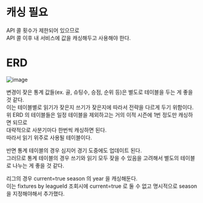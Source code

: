 # 캐싱 필요  
API 콜 횟수가 제한되어 있으므로  
API 콜 이후 내 서비스에 값을 캐싱해두고 사용해야 한다.  
  
# ERD

![image](https://github.com/PhysicksKim/TIL/assets/101965836/965184b2-a6ac-4297-89df-83d8054aee12)

변경이 잦은 통계 값들(ex. 골, 슈팅수, 승점, 순위 등)은 별도로 테이블을 두는 게 좋을 것 같다.  
이는 테이블별로 읽기가 잦은지 쓰기가 잦은지에 따라서 전략을 다르게 두기 위함이다.  
위 ERD 의 테이블들은 일정 테이블을 제외하고는 거의 이적 시즌에 1번 정도만 캐싱하면 되므로   
대략적으로 사분기마다 한번씩 캐싱하면 된다.    
따라서 읽기 위주로 사용될 테이블이다.  
  
반면 통계 테이블의 경우 심지어 경기 도중에도 업데이트 된다.      
그러므로 통계 테이블의 경우 쓰기와 읽기 모두 잦을 수 있음을 고려해서 별도의 테이블로 나누는 게 좋을 것 같다.    
  
리그의 경우 current=true season 의 year 을 캐싱해둔다.  
이는 fixtures by leagueId 조회시에 current=true 로 둘 수 없고 명시적으로 season 을 지정해야해서 추가했다.  
